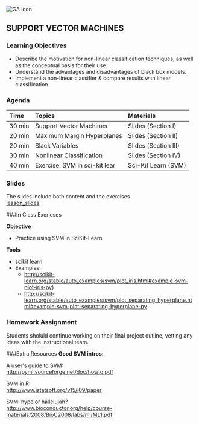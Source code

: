 ![GA icon](../assets/GA_Logo.png)


## SUPPORT VECTOR MACHINES

### Learning Objectives
- Describe the motivation for non-linear classification techniques, as well as the conceptual basis for their use.
- Understand the advantages and disadvantages of black box models.
- Implement a non-linear classifier & compare results with linear classification.



### Agenda


Time          |  Topics        |   Materials
:------------ | :------------- | :------------
 30 min       | Support Vector Machines 	    | Slides (Section I)
 20 min       | Maximum Margin Hyperplanes     | Slides (Section II)
 20 min       | Slack Variables                | Slides (Section III)
 30 min       | Nonlinear Classification	    | Slides (Section IV)
 40 min       | Exercise: SVM in sci-kit lear    | Sci-Kit Learn (SVM)


### Slides
The slides include both content and the exercises   
[lesson_slides](lesson11.ppt)


###In Class Exericses

**Objective**

- Practice using SVM in SciKit-Learn

**Tools**

- scikit learn 
- Examples: 
	- http://scikit-learn.org/stable/auto_examples/svm/plot_iris.html#example-svm-plot-iris-py)
	- http://scikit-learn.org/stable/auto_examples/svm/plot_separating_hyperplane.html#example-svm-plot-separating-hyperplane-py


### Homework Assignment  
Students sholuld continue working on their final project outline, vetting any ideas with the instructional team.

###Extra Resources
**Good SVM intros:**

A user's guide to SVM: <br>
http://pyml.sourceforge.net/doc/howto.pdf

SVM in R:<br>
http://www.jstatsoft.org/v15/i09/paper

SVM: hype or hallelujah? <br>
http://www.bioconductor.org/help/course-materials/2008/BioC2008/labs/ml/ML1.pdf
